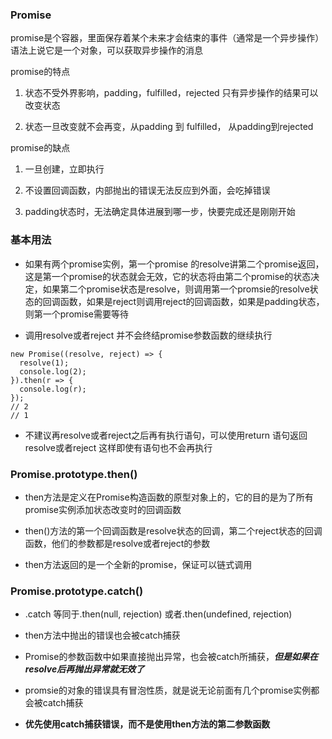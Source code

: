 ### Promise

promise是个容器，里面保存着某个未来才会结束的事件（通常是一个异步操作）语法上说它是一个对象，可以获取异步操作的消息

promise的特点

1. 状态不受外界影响，padding，fulfilled，rejected 只有异步操作的结果可以改变状态

2. 状态一旦改变就不会再变，从padding 到 fulfilled， 从padding到rejected

promise的缺点

1. 一旦创建，立即执行

2. 不设置回调函数，内部抛出的错误无法反应到外面，会吃掉错误

3. padding状态时，无法确定具体进展到哪一步，快要完成还是刚刚开始

### 基本用法

* 如果有两个promise实例，第一个promise 的resolve讲第二个promise返回，这是第一个promise的状态就会无效，它的状态将由第二个promise的状态决定，如果第二个promise状态是resolve，则调用第一个promsie的resolve状态的回调函数，如果是reject则调用reject的回调函数，如果是padding状态，则第一个promise需要等待

* 调用resolve或者reject 并不会终结promise参数函数的继续执行

```
new Promise((resolve, reject) => {
  resolve(1);
  console.log(2);
}).then(r => {
  console.log(r);
});
// 2
// 1
```
* 不建议再resolve或者reject之后再有执行语句，可以使用return 语句返回resolve或者reject 这样即使有语句也不会再执行

### Promise.prototype.then()

* then方法是定义在Promise构造函数的原型对象上的，它的目的是为了所有promise实例添加状态改变时的回调函数

* then()方法的第一个回调函数是resolve状态的回调，第二个reject状态的回调函数，他们的参数都是resolve或者reject的参数

* then方法返回的是一个全新的promise，保证可以链式调用

### Promise.prototype.catch()

* .catch 等同于.then(null, rejection) 或者.then(undefined, rejection)


* then方法中抛出的错误也会被catch捕获

* Promise的参数函数中如果直接抛出异常，也会被catch所捕获，***但是如果在resolve后再抛出异常就无效了***

* promsie的对象的错误具有冒泡性质，就是说无论前面有几个promise实例都会被catch捕获

* **优先使用catch捕获错误，而不是使用then方法的第二参数函数**